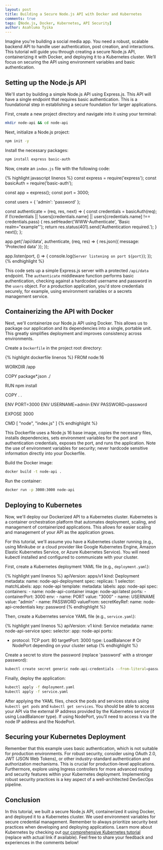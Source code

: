 ```yaml
---
layout: post
title: Building a Secure Node.js API with Docker and Kubernetes
comments: true
tags: [Node.js, Docker, Kubernetes, API Security]
author: Asahluma Tyika
---
```


Imagine you're building a social media app.  You need a robust, scalable backend API to handle user authentication, post creation, and interactions.  This tutorial will guide you through creating a secure Node.js API, containerizing it with Docker, and deploying it to a Kubernetes cluster. We’ll focus on securing the API using environment variables and basic authentication.


## Setting up the Node.js API

We'll start by building a simple Node.js API using Express.js.  This API will have a single endpoint that requires basic authentication.  This is a foundational step in establishing a secure foundation for larger applications.

First, create a new project directory and navigate into it using your terminal:

```bash
mkdir node-api && cd node-api
```

Next, initialize a Node.js project:

```bash
npm init -y
```

Install the necessary packages:

```bash
npm install express basic-auth
```

Now, create an `index.js` file with the following code:

{% highlight javascript linenos %}
const express = require('express');
const basicAuth = require('basic-auth');

const app = express();
const port = 3000;

const users = {
  'admin': 'password'
};

const authenticate = (req, res, next) => {
  const credentials = basicAuth(req);
  if (!credentials || !users[credentials.name] || users[credentials.name] !== credentials.pass) {
    res.setHeader('WWW-Authenticate', 'Basic realm="example"');
    return res.status(401).send('Authentication required.');
  }
  next();
};

app.get('/api/data', authenticate, (req, res) => {
  res.json({ message: 'Protected data' });
});

app.listen(port, () => {
  console.log(`Server listening on port ${port}`);
});
{% endhighlight %}

This code sets up a simple Express.js server with a protected `/api/data` endpoint.  The `authenticate` middleware function performs basic authentication, checking against a hardcoded username and password in the `users` object.  For a production application, you'd store credentials securely, for example, using environment variables or a secrets management service.


## Containerizing the API with Docker

Next, we'll containerize our Node.js API using Docker.  This allows us to package our application and its dependencies into a single, portable unit.  This greatly simplifies deployment and improves consistency across environments.

Create a `Dockerfile` in the project root directory:

{% highlight dockerfile linenos %}
FROM node:16

WORKDIR /app

COPY package*.json ./

RUN npm install

COPY . .

ENV PORT=3000
ENV USERNAME=admin
ENV PASSWORD=password

EXPOSE 3000

CMD [ "node", "index.js" ]
{% endhighlight %}

This Dockerfile uses a Node.js 16 base image, copies the necessary files, installs dependencies, sets environment variables for the port and authentication credentials, exposes the port, and runs the application.  Note the use of environment variables for security;  never hardcode sensitive information directly into your Dockerfile.

Build the Docker image:

```bash
docker build -t node-api .
```

Run the container:

```bash
docker run -p 3000:3000 node-api
```


## Deploying to Kubernetes

Now, we'll deploy our Dockerized API to a Kubernetes cluster.  Kubernetes is a container orchestration platform that automates deployment, scaling, and management of containerized applications. This allows for easier scaling and management of your API as the application grows.

For this tutorial, we'll assume you have a Kubernetes cluster running (e.g., using Minikube or a cloud provider like Google Kubernetes Engine, Amazon Elastic Kubernetes Service, or Azure Kubernetes Service). You will need kubectl installed and configured to communicate with your cluster.

First, create a Kubernetes deployment YAML file (e.g., `deployment.yaml`):

{% highlight yaml linenos %}
apiVersion: apps/v1
kind: Deployment
metadata:
  name: node-api-deployment
spec:
  replicas: 1
  selector:
    matchLabels:
      app: node-api
  template:
    metadata:
      labels:
        app: node-api
    spec:
      containers:
      - name: node-api-container
        image: node-api:latest
        ports:
        - containerPort: 3000
        env:
        - name: PORT
          value: "3000"
        - name: USERNAME
          value: "admin"
        - name: PASSWORD
          valueFrom:
            secretKeyRef:
              name: node-api-credentials
              key: password
{% endhighlight %}


Then, create a Kubernetes service YAML file (e.g., `service.yaml`):

{% highlight yaml linenos %}
apiVersion: v1
kind: Service
metadata:
  name: node-api-service
spec:
  selector:
    app: node-api
  ports:
  - protocol: TCP
    port: 80
    targetPort: 3000
  type: LoadBalancer # Or NodePort depending on your cluster setup
{% endhighlight %}


Create a secret to store the password (replace 'password' with a stronger password):

```bash
kubectl create secret generic node-api-credentials --from-literal=password=password
```

Finally, deploy the application:

```bash
kubectl apply -f deployment.yaml
kubectl apply -f service.yaml
```

After applying the YAML files,  check the pods and services status using `kubectl get pods` and `kubectl get services`. You should be able to access your API via the external IP address provided by the Kubernetes service (if using LoadBalancer type).  If using NodePort, you’ll need to access it via the node IP address and the NodePort.


## Securing your Kubernetes Deployment

Remember that this example uses basic authentication, which is not suitable for production environments.  For robust security, consider using OAuth 2.0, JWT (JSON Web Tokens), or other industry-standard authentication and authorization mechanisms.  This is crucial for production-level applications.  Furthermore, explore using Ingress controllers for more advanced routing and security features within your Kubernetes deployment.  Implementing robust security practices is a key aspect of a well-architected DevSecOps pipeline.


## Conclusion

In this tutorial, we built a secure Node.js API, containerized it using Docker, and deployed it to a Kubernetes cluster.  We used environment variables for secure credential management.  Remember to always prioritize security best practices when developing and deploying applications.  Learn more about Kubernetes by checking out [our comprehensive Kubernetes tutorial](https://example.com/kubernetes-tutorial) (replace with actual link if available). Feel free to share your feedback and experiences in the comments below!
